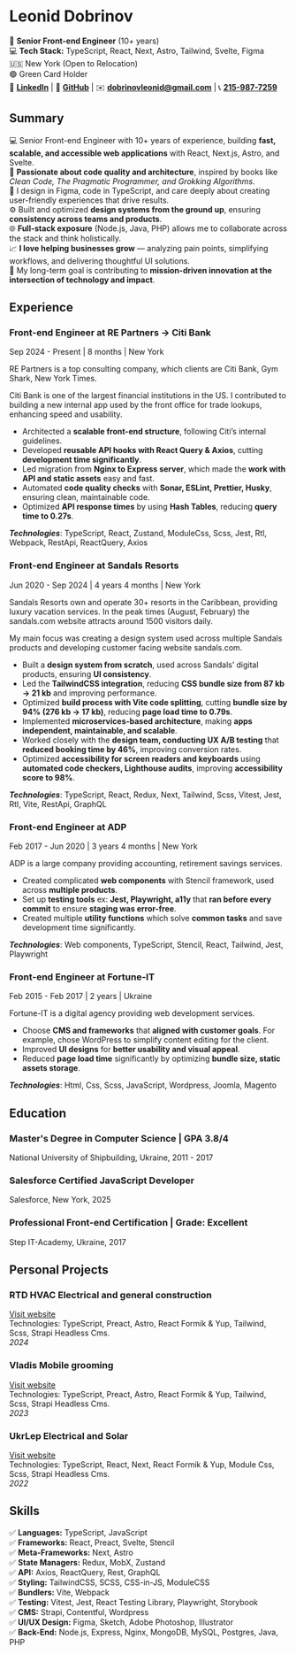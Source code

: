 # Leonid Dobrinov

📌 **Senior Front-end Engineer** (10+ years)  
💻 **Tech Stack:** TypeScript, React, Next, Astro, Tailwind, Svelte, Figma  
🇺🇸 New York (Open to Relocation)  
🟢 Green Card Holder  
🔗 **[LinkedIn](linkedin.com/in/leon740)** | 🔗 **[GitHub](github.com/Leon740)** | ✉️ **[dobrinovleonid@gmail.com](mailto:dobrinovleonid@gmail.com)** | 📞 **[215-987-7259](tel:215-987-7259)**

## Summary

💻 Senior Front-end Engineer with 10+ years of experience, building **fast, scalable, and accessible web applications** with React, Next.js, Astro, and Svelte.  
🧠 **Passionate about code quality and architecture**, inspired by books like _Clean Code, The Pragmatic Programmer, and Grokking Algorithms_.  
🎨 I design in Figma, code in TypeScript, and care deeply about creating user-friendly experiences that drive results.  
⚙️ Built and optimized **design systems from the ground up**, ensuring **consistency across teams and products**.  
🌐 **Full-stack exposure** (Node.js, Java, PHP) allows me to collaborate across the stack and think holistically.  
📈 **I love helping businesses grow** — analyzing pain points, simplifying workflows, and delivering thoughtful UI solutions.  
🚀 My long-term goal is contributing to **mission-driven innovation at the intersection of technology and impact**.

## Experience

### Front-end Engineer at RE Partners -> Citi Bank

Sep 2024 - Present | 8 months | New York

RE Partners is a top consulting company, which clients are Citi Bank, Gym Shark, New York Times.

Citi Bank is one of the largest financial institutions in the US. I contributed to building a new internal app used by the front office for trade lookups, enhancing speed and usability.

- Architected a **scalable front-end structure**, following Citi’s internal guidelines.
- Developed **reusable API hooks with React Query & Axios**, cutting **development time significantly**.
- Led migration from **Nginx to Express server**, which made the **work with API and static assets** easy and fast.
- Automated **code quality checks** with **Sonar, ESLint, Prettier, Husky**, ensuring clean, maintainable code.
- Optimized **API response times** by using **Hash Tables**, reducing **query time to 0.27s**.

**_Technologies_**: TypeScript, React, Zustand, ModuleCss, Scss, Jest, Rtl, Webpack, RestApi, ReactQuery, Axios

### Front-end Engineer at Sandals Resorts

Jun 2020 - Sep 2024 | 4 years 4 months | New York

Sandals Resorts own and operate 30+ resorts in the Caribbean, providing luxury vacation services.
In the peak times (August, February) the sandals.com website attracts around 1500 visitors daily.

My main focus was creating a design system used across multiple Sandals products and developing customer facing website sandals.com.

- Built a **design system from scratch**, used across Sandals’ digital products, ensuring **UI consistency**.
- Led the **TailwindCSS integration**, reducing **CSS bundle size from 87 kb → 21 kb** and improving performance.
- Optimized **build process with Vite code splitting**, cutting **bundle size by 94% (276 kb → 17 kb)**, reducing **page load time to 0.79s**.
- Implemented **microservices-based architecture**, making **apps independent, maintainable, and scalable**.
- Worked closely with the **design team, conducting UX A/B testing** that **reduced booking time by 46%**, improving conversion rates.
- Optimized **accessibility for screen readers and keyboards** using **automated code checkers, Lighthouse audits**, improving **accessibility score to 98%**.

**_Technologies_**: TypeScript, React, Redux, Next, Tailwind, Scss, Vitest, Jest, Rtl, Vite, RestApi, GraphQL

### Front-end Engineer at ADP

Feb 2017 - Jun 2020 | 3 years 4 months | New York

ADP is a large company providing accounting, retirement savings services.

- Created complicated **web components** with Stencil framework, used across **multiple products**.
- Set up **testing tools** ex: **Jest, Playwright, a11y** that **ran before every commit** to ensure **staging was error-free**.
- Created multiple **utility functions** which solve **common tasks** and save development time significantly.

**_Technologies_**: Web components, TypeScript, Stencil, React, Tailwind, Jest, Playwright

### Front-end Engineer at Fortune-IT

Feb 2015 - Feb 2017 | 2 years | Ukraine

Fortune-IT is a digital agency providing web development services.

- Choose **CMS and frameworks** that **aligned with customer goals**. For example, chose WordPress to simplify content editing for the client.
- Improved **UI designs** for **better usability and visual appeal**.
- Reduced **page load time** significantly by optimizing **bundle size, static assets storage**.

**_Technologies_**: Html, Css, Scss, JavaScript, Wordpress, Joomla, Magento

## Education

### Master's Degree in Computer Science | GPA 3.8/4

National University of Shipbuilding, Ukraine, 2011 - 2017

### Salesforce Certified JavaScript Developer

Salesforce, New York, 2025

### Professional Front-end Certification | Grade: Excellent

Step IT-Academy, Ukraine, 2017

## Personal Projects

### RTD HVAC Electrical and general construction

[Visit website](https://rtdhvac.netlify.app)  
Technologies: TypeScript, Preact, Astro, React Formik & Yup, Tailwind, Scss, Strapi Headless Cms.  
_2024_

### Vladis Mobile grooming

[Visit website](https://vladismobilgrooming.com)  
Technologies: TypeScript, Preact, Astro, React Formik & Yup, Tailwind, Scss, Strapi Headless Cms.  
_2023_

### UkrLep Electrical and Solar

[Visit website](https://ukrlep.com)  
Technologies: TypeScript, React, Next, React Formik & Yup, Module Css, Scss, Strapi Headless Cms.  
_2022_

## Skills

✅ **Languages:** TypeScript, JavaScript  
✅ **Frameworks:** React, Preact, Svelte, Stencil  
✅ **Meta-Frameworks:** Next, Astro  
✅ **State Managers:** Redux, MobX, Zustand  
✅ **API:** Axios, ReactQuery, Rest, GraphQL  
✅ **Styling:** TailwindCSS, SCSS, CSS-in-JS, ModuleCSS  
✅ **Bundlers:** Vite, Webpack  
✅ **Testing:** Vitest, Jest, React Testing Library, Playwright, Storybook  
✅ **CMS:** Strapi, Contentful, Wordpress  
✅ **UI/UX Design:** Figma, Sketch, Adobe Photoshop, Illustrator  
✅ **Back-End:** Node.js, Express, Nginx, MongoDB, MySQL, Postgres, Java, PHP

<!--
Keywords: Front-end Engineer, JavaScript Developer, TypeScript Expert, React Developer, Next.js, Tailwind, UI/UX, Svelte, Astro, Web Components, Stencil.js, Redux, Zustand, GraphQL, REST API, Node.js, Express, Webpack, Vite, Testing, Jest, React Testing Library, Playwright, Accessibility, SEO, Design System, Software Architecture, Responsive Design, Performance Optimization, Agile, Scrum

Interests: Tesla, Meta, automation, AI, robotics, sustainable technology, mission-driven engineering, clean energy, autonomous systems, innovation, frontend leadership, human-centered design.
Tesla, Meta, Facebook, Reality Labs, Robotics, React, TypeScript, Next.js, JavaScript, Svelte, TailwindCSS, WebGL, Three.js, Node.js, Astro, UX/UI Design, Frontend Performance, Responsive Design, Front-end Architecture, Accessibility, Autonomous Systems, Autopilot, Full Self-Driving, Cybertruck, Electric Vehicles, EV, Lithium Battery, Dojo, Optimus, Tesla Bot, Gigafactory, Embedded Systems, CAN bus, Automotive Software, Real-time Systems, Industrial Automation, AI, ML, Machine Learning, Deep Learning, PyTorch, Computer Vision, Object Detection, SLAM, Sensor Fusion, ROS, Robot Operating System, Lidar, Motion Planning, Reinforcement Learning, Robotics Simulation, Gazebo, OpenCV, Mechatronics, Robotic Arm, Oculus, VR, AR, XR, Spark AR, Graph API, Distributed Systems, Large Scale Systems, Product Engineer, Ads Platform, Docker, GitHub, Agile, CI/CD, Unit Testing, Jest, Vitest, GraphQL, Web Animation, WebAssembly, Human-Centered Design, High-Performance Computing
-->
